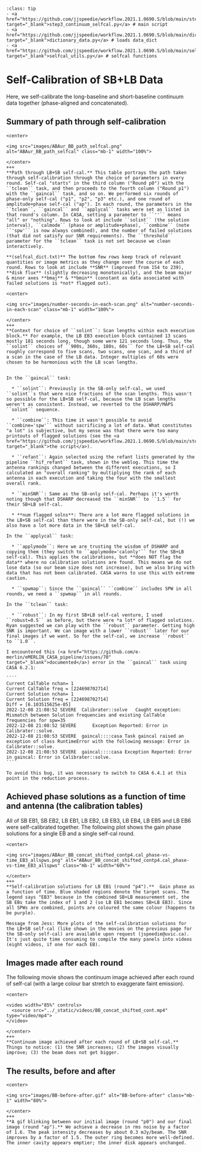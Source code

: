 `````{admonition} Scripts for **Step 3 - Self-calibration of the continuum**:
:class: tip
- <a href="https://github.com/jjspeedie/workflow.2021.1.0690.S/blob/main/step3_continuum_selfcal.py" target="_blank">step3_continuum_selfcal.py</a> # main script
- <a href="https://github.com/jjspeedie/workflow.2021.1.0690.S/blob/main/dictionary_data.py" target="_blank">dictionary_data.py</a> # loads data_dict
- <a href="https://github.com/jjspeedie/workflow.2021.1.0690.S/blob/main/selfcal_utils.py" target="_blank">selfcal_utils.py</a> # selfcal functions
`````

# Self-Calibration of SB+LB Data

Here, we self-calibrate the long-baseline and short-baseline continuum data together (phase-aligned and concatenated).

## Summary of path through self-calibration

````{card}
<center>

<img src="images/ABAur_BB_path_selfcal.png" alt="ABAur_BB_path_selfcal" class="mb-1" width="100%">

</center>
+++
**Path through LB+SB self-cal.** This table portrays the path taken through self-calibration through the choice of parameters in every round. Self-cal "starts" in the third column ("Round p0") with the ``tclean`` task, and then proceeds to the fourth column ("Round p1") with the ``gaincal`` task, and so on. We performed six rounds of phase-only self-cal ("p1", "p2", "p3" etc.), and one round of amplitude+phase self-cal ("ap"). In each round, the parameters in the ``tclean``, ``gaincal`` and ``applycal`` tasks were set as listed in that round's column. In CASA, setting a parameter to ``''`` means "all" or "nothing". Rows to look at include ``solint`` (the solution interval), ``calmode`` (phase or amplitude+phase), ``combine`` (note ``'spw'`` is now always combined), and the number of failed solutions (that did not satisfy our SNR requirements). The ``threshold`` parameter for the ``tclean`` task is not set because we clean interactively.

**(selfcal_dict.txt)** The bottom few rows keep track of relevant quantities or image metrics as they change over the course of each round. Rows to look at include **SNR** (improved from 154 to 239), **disk flux** (slightly decreasing monotonically), and the beam major & minor axes **bmaj** & **bmin** (constant as data associated with failed solutions is *not* flagged out).
````

````{card}
<center>

<img src="images/number-seconds-in-each-scan.png" alt="number-seconds-in-each-scan" class="mb-1" width="100%">

</center>
+++
**Context for choice of ``solint``: Scan lengths within each execution block.** For example, the LB EB3 execution block contained 13 scans mostly 181 seconds long, though some were 121 seconds long. Thus, the ``solint`` choices of ``900s, 360s, 180s, 60s`` for the LB+SB self-cal roughly correspond to five scans, two scans, one scan, and a third of a scan in the case of the LB data. Integer multiples of 60s were chosen to be harmonious with the LB scan lengths.
````



`````{dropdown} Additional explanation of parameter choices that are different from the SB-only self-cal

In the ``gaincal`` task:

  * ``solint``: Previously in the SB-only self-cal, we used ``solint``s that were nice fractions of the scan lengths. This wasn't so possible for the LB+SB self-cal, because the LB scan lengths weren't as consistent. Instead, we reverted to the DSHARP/MAPS ``solint`` sequence.

  * ``combine``: This time it wasn't possible to avoid ``combine='spw'`` without sacrificing a lot of data. What constitutes "a lot" is subjective, but my sense was that there were too many printouts of flagged solutions (see the <a href="https://github.com/jjspeedie/workflow.2021.1.0690.S/blob/main/step3_continuum_selfcal.py" target="_blank">the script</a>).

  * ``refant``: Again selected using the refant lists generated by the pipeline ``hif_refant`` task, shown in the weblog. This time the antenna rankings changed between the different executions, so I calculated an "overall ranking" by multiplying the rank of each antenna in each execution and taking the four with the smallest overall rank.

  * ``minSNR``: Same as the SB-only self-cal. Perhaps it's worth noting though that DSHARP decreased the ``minSNR`` to ``1.5`` for their SB+LB self-cal.

  * **num flagged solns**: There are a lot more flagged solutions in the LB+SB self-cal than there were in the SB-only self-cal, but (!) we also have a lot more data in the SB+LB self-cal.

In the ``applycal`` task:

  * ``applymode``: Here we are trusting the wisdom of DSHARP and copying them (they switch to ``applymode='calonly'`` for the SB+LB self-cal). This applies the calibrations, but **does NOT flag the data** where no calibration solutions are found. This means we do not lose data (so our beam size does not increase), but we also bring with data that has not been calibrated. CASA warns to use this with extreme caution.

  * ``spwmap``: Since the ``gaincal`` ``combine`` includes SPW in all rounds, we need a ``spwmap`` in all rounds.

In the ``tclean`` task:

  * ``robust``: In my first SB+LB self-cal venture, I used ``robust=0.5`` as before, but there were *a lot* of flagged solutions. Ryan suggested we can play with the ``robust`` parameter. Getting high SNR is important. We can image with a lower ``robust`` later for our final images if we want. So for the self-cal, we increase ``robust`` to ``1.0``.

`````

`````{dropdown} 🐛 Error in Calibrater::solve: Mismatch between Solution frequencies and existing CalTable frequencies
I encountered this (<a href="https://github.com/e-merlin/eMERLIN_CASA_pipeline/issues/70" target="_blank">documented</a>) error in the ``gaincal`` task using CASA 6.2.1:

````
Current CalTable nchan= 1
Current CalTable freq = [224698702714]
Current Solution nchan= 1
Current Solution freq = [224698702714]
Diff = [6.103515625e-05]
2022-12-08 21:08:52	SEVERE	Calibrater::solve	Caught exception: Mismatch between Solution frequencies and existing CalTable frequencies for spw=35
2022-12-08 21:08:52	SEVERE		Exception Reported: Error in Calibrater::solve.
2022-12-08 21:08:53	SEVERE	gaincal::::casa	Task gaincal raised an exception of class RuntimeError with the following message: Error in Calibrater::solve.
2022-12-08 21:08:53	SEVERE	gaincal::::casa	Exception Reported: Error in gaincal: Error in Calibrater::solve.
````

To avoid this bug, it was necessary to switch to CASA 6.4.1 at this point in the reduction process.

`````


## Achieved phase solutions as a function of time and antenna (the calibration tables)

All of SB EB1, SB EB2, LB EB1, LB EB2, LB EB3, LB EB4, LB EB5 and LB EB6 were self-calibrated together. The following plot shows the gain phase solutions for a single EB and a single self-cal round.

````{card}
<center>

<img src="images/ABAur_BB_concat_shifted_contp4.cal_phase-vs-time_EB3_allspws.png" alt="ABAur_BB_concat_shifted_contp4.cal_phase-vs-time_EB3_allspws" class="mb-1" width="60%">

</center>
+++
**Self-calibration solutions for LB EB1 (round "p4").**  Gain phase as a function of time. Blue shaded regions denote the target scans. The legend says "EB3" because in the combined SB+LB measurement set, the SB EBs take the index of 1 and 2 (so LB EB1 becomes SB+LB EB3). Since all SPWs are combined, points are coloured the same colour (happens to be purple).
````

```{note}
Message from Jess: More plots of the self-calibration solutions for the LB+SB self-cal (like shown in the movies on the previous page for the SB-only self-cal) are available upon request (jspeedie@uvic.ca). It's just quite time consuming to compile the many panels into videos (eight videos, if one for each EB).
```

## Images made after each round

The following movie shows the continuum image achieved after each round of self-cal (with a large colour bar stretch to exaggerate faint emission).

````{card}
<center>

<video width="85%" controls>
  <source src="../_static/videos/BB_concat_shifted_cont.mp4" type="video/mp4">
</video>

</center>
+++
**Continuum image achieved after each round of LB+SB self-cal.** Things to notice: (1) the SNR increases; (2) the images visually improve; (3) the beam does not get bigger.
````

<!--
```{note}
Jess might add here: Figures showing inspection of flux recovery.
``` -->

## The results, before and after


````{card}
<center>

<img src="images/BB-before-after.gif" alt="BB-before-after" class="mb-1" width="80%">

</center>
+++
**A gif blinking between our initial image (round "p0") and our final image (round "ap").** We achieve a decrease in rms noise by a factor of 1.6. The peak intensity decreases by about 0.3 mJy/beam. The SNR improves by a factor of 1.5. The outer ring becomes more well-defined. The inner cavity appears emptier; the inner disk appears unchanged.
````

